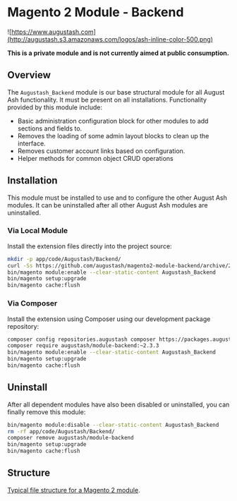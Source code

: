 # Magento 2 Module - Backend

![https://www.augustash.com](http://augustash.s3.amazonaws.com/logos/ash-inline-color-500.png)

**This is a private module and is not currently aimed at public consumption.**

## Overview

The `Augustash_Backend` module is our base structural module for all August Ash functionality. It must be present on all installations. Functionality provided by this module include:

* Basic administration configuration block for other modules to add sections and fields to.
* Removes the loading of some admin layout blocks to clean up the interface.
* Removes customer account links based on configuration.
* Helper methods for common object CRUD operations

## Installation

This module must be installed to use and to configure the other August Ash modules. It can be uninstalled after all other August Ash modules are uninstalled.

### Via Local Module

Install the extension files directly into the project source:

```bash
mkdir -p app/code/Augustash/Backend/
curl -Ss https://github.com/augustash/magento2-module-backend/archive/2.3.3.tar.gz | tar xf - --strip 1 -C app/code/Augustash/Backend/
bin/magento module:enable --clear-static-content Augustash_Backend
bin/magento setup:upgrade
bin/magento cache:flush
```

### Via Composer

Install the extension using Composer using our development package repository:

```bash
composer config repositories.augustash composer https://packages.augustash.com/repo/private
composer require augustash/module-backend:~2.3.3
bin/magento module:enable --clear-static-content Augustash_Backend
bin/magento setup:upgrade
bin/magento cache:flush
```

## Uninstall

After all dependent modules have also been disabled or uninstalled, you can finally remove this module:

```bash
bin/magento module:disable --clear-static-content Augustash_Backend
rm -rf app/code/Augustash/Backend/
composer remove augustash/module-backend
bin/magento setup:upgrade
bin/magento cache:flush
```

## Structure

[Typical file structure for a Magento 2 module](http://devdocs.magento.com/guides/v2.3/extension-dev-guide/build/module-file-structure.html).
